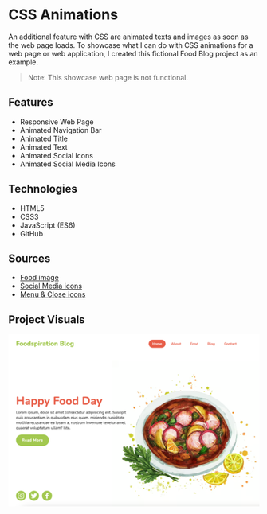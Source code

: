 # CSS Animations

An additional feature with CSS are animated texts and images as soon as the web page loads. To showcase what I can do with CSS animations for a web page or web application, I created this fictional Food Blog project as an example.

> Note: This showcase web page is not functional.

## Features

* Responsive Web Page
* Animated Navigation Bar
* Animated Title
* Animated Text
* Animated Social Icons
* Animated Social Media Icons

## Technologies

* HTML5
* CSS3
* JavaScript (ES6)
* GitHub

## Sources

* [Food image](https://freepik.com)
* [Social Media icons](https://www.flaticon.com/)
* [Menu & Close icons](https://www.flaticon.com/)

## Project Visuals

![Homepage](/Portfolio_FrontEnd/projects/CSS_Animations/images/CSS_Animations.png)
